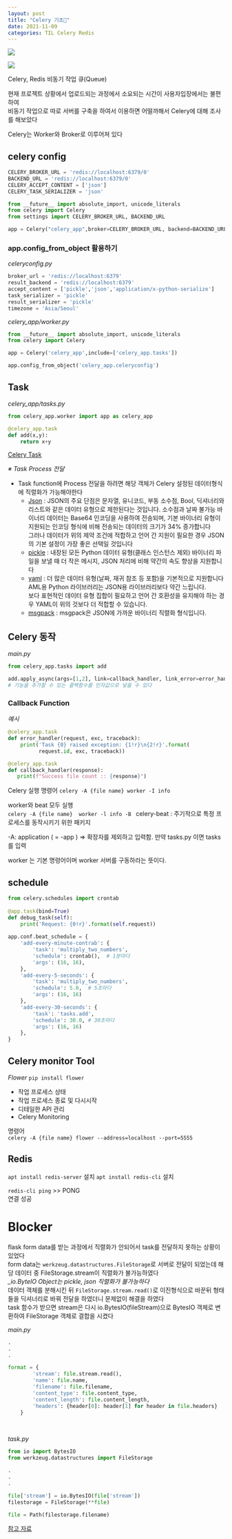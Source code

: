 ```yaml
---
layout: post
title: "Celery 기초💬"
date: 2021-11-09
categories: TIL Celery Redis
---
```


![](https://raw.githubusercontent.com/Action2theFuture/Action2theFuture.github.io/main/_posts/Images/celery.png)

![](https://raw.githubusercontent.com/Action2theFuture/Action2theFuture.github.io/main/_posts/Images/celery_process.jpeg)

Celery, Redis 비동기 작업 큐(Queue)

현재 프로젝트 상황에서 업로드되는 과정에서 소요되는 시간이 사용자입장에서는 불편하여  
비동기 작업으로 따로 서버를 구축을 하여서 이용하면 어떨까해서 Celery에 대해 조사를 해보았다

Celery는 Worker와 Broker로 이루어져 있다

## celery config

```python
CELERY_BROKER_URL = 'redis://localhost:6379/0'
BACKEND_URL = 'redis://localhost:6379/0'
CELERY_ACCEPT_CONTENT = ['json']
CELERY_TASK_SERIALIZER = 'json'

from __future__ import absolute_import, unicode_literals
from celery import Celery
from settings import CELERY_BROKER_URL, BACKEND_URL

app = Celery("celery_app",broker=CELERY_BROKER_URL, backend=BACKEND_URL)
```

### app.config_from_object 활용하기

*celeryconfig.py*
```python
broker_url = 'redis://localhost:6379'
result_backend = 'redis://localhost:6379'
accept_content = ['pickle','json','application/x-python-serialize']
task_serializer = 'pickle'
result_serializer = 'pickle'
timezone = 'Asia/Seoul'
```

*celery_app/worker.py*
```python
from __future__ import absolute_import, unicode_literals
from celery import Celery

app = Celery('celery_app',include=['celery_app.tasks'])

app.config_from_object('celery_app.celeryconfig')
```

## Task
*celery_app/tasks.py*
```python
from celery_app.worker import app as celery_app

@celery_app.task
def add(x,y):
    return x+y
```

[Celery Task](https://docs.celeryproject.org/en/stable/userguide/tasks.html)

*※ Task Process 전달*
- Task function에 Process 전달을 하려면 해당 객체가 Celery 설정된 데이터형식에 직렬화가 가능해야한다
    - [Json](https://www.json.org/json-en.html) : JSON의 주요 단점은 문자열, 유니코드, 부동 소수점, Bool, 딕셔너리와 리스트와 같은 데이터 유형으로 제한된다는 것입니다. 
    소수점과 날짜 불가능 
    바이너리 데이터는 Base64 인코딩을 사용하여 전송되며, 기본 바이너리 유형이 지원되는 인코딩 형식에 비해 전송되는 데이터의 크기가 34% 증가합니다  
    그러나 데이터가 위의 제약 조건에 적합하고 언어 간 지원이 필요한 경우 JSON의 기본 설정이 가장 좋은 선택일 것입니다  
    - [pickle](https://docs.python.org/dev/library/pickle.html#module-pickle) : 내장된 모든 Python 데이터 유형(클래스 인스턴스 제외)
     바이너리 파일을 보낼 때 더 작은 메시지, JSON 처리에 비해 약간의 속도 향상을 지원합니다
    - [yaml](http://yaml.org/) : 더 많은 데이터 유형(날짜, 재귀 참조 등 포함)을 기본적으로 지원합니다    
    AML용 Python 라이브러리는 JSON용 라이브러리보다 약간 느립니다.  
    보다 표현적인 데이터 유형 집합이 필요하고 언어 간 호환성을 유지해야 하는 경우 YAML이 위의 것보다 더 적합할 수 있습니다.
    - [msgpack](http://msgpack.org/) :  msgpack은 JSON에 가까운 바이너리 직렬화 형식입니다.

## Celery 동작
*main.py*
```python
from celery_app.tasks import add

add.apply_async(args=[1,2], link=callback_handler, link_error=error_handler, ....)
# 기능을 추가할 수 있는 콜백함수를 인자값으로 넣을 수 있다
```

### Callback Function

*예시*
```python
@celery_app.task
def error_handler(request, exc, traceback):
    print('Task {0} raised exception: {1!r}\n{2!r}'.format(
          request.id, exc, traceback))

@celery_app.task
def callback_handler(response):
   print(f"Success file count :: {response}")
```

Celery 실행 명령어
`celery -A {file name} worker -I info`

worker와 beat 모두 실행  
`celery -A {file name}  worker -l info -B `
celery-beat : 주기적으로 특정 프로세스를 동작시키기 위한 패키지

-A: application ( = -app )  => 확장자를 제외하고 입력함. 만약 tasks.py 이면 tasks를 입력

worker 는 기본 명령어이며 worker 서버를 구동하라는 뜻이다.


## schedule

```python
from celery.schedules import crontab
 
@app.task(bind=True)
def debug_task(self):
    print('Request: {0!r}'.format(self.request))
 
app.conf.beat_schedule = {
    'add-every-minute-contrab': {
        'task': 'multiply_two_numbers',
        'schedule': crontab(),  # 1분마다
        'args': (16, 16),
    },
    'add-every-5-seconds': {
        'task': 'multiply_two_numbers',
        'schedule': 5.0,  # 5초마다
        'args': (16, 16)
    },
    'add-every-30-seconds': {
        'task': 'tasks.add',
        'schedule': 30.0, # 30초마다
        'args': (16, 16)
    },
}
```

## Celery monitor Tool
*Flower*
`pip install flower`  

- 작업 프로세스 상태
- 작업 프로세스 종료 및 다시시작
- 디테일한 API 관리
- Celery Monitoring

명령어  
`celery -A {file name} flower --address=localhost --port=5555`

## Redis
`apt install redis-server` 설치
`apt install redis-cli` 설치

`redis-cli ping` >> PONG  
연결 성공  

# Blocker
flask form data를 받는 과정에서 직렬화가 안되어서 task를 전달하지 못하는 상황이 있었다  
form data는 `werkzeug.datastructures.FileStorage`로 서버로 전달이 되었는데 해당 데이터 중 FileStorage.stream이 직렬화가 불가능하였다  
*_io.ByteIO Object는 pickle, json 직렬화가 불가능하다*  
데이터 객체를 분해시킨 뒤 `FileStorage.stream.read()`로 이진형식으로 바꾼뒤 형태들을 딕셔너리로 바꿔 전달을 하였더니 문제없이 해결을 하였다  
task 함수가 받으면 stream은 다시 io.BytesIO(fileStream)으로 BytesIO 객체로 변환하여 FileStorage 객체로 결합을 시켰다  

*main.py*
```python
.
.
.

format = {
        'stream': file.stream.read(),
        'name': file.name,
        'filename': file.filename,
        'content_type': file.content_type,
        'content_length': file.content_length,
        'headers': {header[0]: header[1] for header in file.headers}
    }
```
<br>

*task.py*
```python
from io import BytesIO
from werkzeug.datastructures import FileStorage

.
.
.

file['stream'] = io.BytesIO(file['stream'])
filestorage = FileStorage(**file)

file = Path(filestorage.filename)            
```
[참고 자료](https://newbedev.com/celery-task-in-flask-for-uploading-and-resizing-images-and-storing-it-to-amazon-s3)